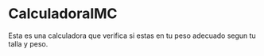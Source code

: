 # CalculadoraIMC
Esta es una calculadora que verifica si estas en tu peso adecuado segun tu talla y peso. 
